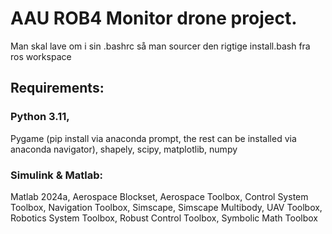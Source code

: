 # AAU ROB4 Monitor drone project.
Man skal lave om i sin .bashrc så man sourcer den rigtige install.bash fra ros workspace

## Requirements:
### Python 3.11,
Pygame (pip install via anaconda prompt, the rest can be installed via anaconda navigator),
shapely,
scipy,
matplotlib,
numpy

### Simulink & Matlab:
Matlab 2024a,
Aerospace Blockset,
Aerospace Toolbox,
Control System Toolbox,
Navigation Toolbox,
Simscape,
Simscape Multibody,
UAV Toolbox,
Robotics System Toolbox,
Robust Control Toolbox,
Symbolic Math Toolbox
